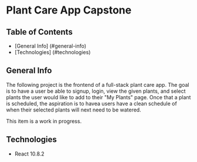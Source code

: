 # Plant Care App Capstone

## Table of Contents
* [General Info] (#general-info)
* [Technologies] (#technologies)

## General Info
The following project is the frontend of a full-stack plant care app. The goal is to have a user be able to signup, login, view the given plants, and select plants the user would like to add to their "My Plants" page. Once that a plant is scheduled, the aspiration is to havea users have a clean schedule of when their selected plants will next need to be watered. 

This item is a work in progress.

## Technologies
* React 10.8.2


